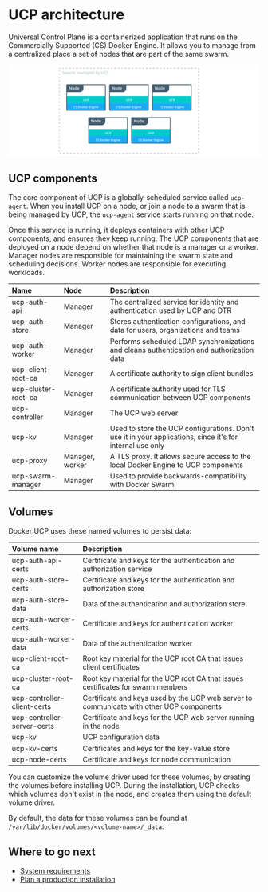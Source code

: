 <!--[metadata]>
+++
title = "Architecture"
description = "Learn about the architecture of Docker Universal Control Plane."
keywords = ["docker, ucp, architecture"]
[menu.main]
parent="mn_ucp"
identifier="ucp_architecture"
weight=20
+++
<![end-metadata]-->

# UCP architecture

Universal Control Plane is a containerized application that runs on the
Commercially Supported (CS) Docker Engine. It allows you to manage from a
centralized place a set of nodes that are part of the same swarm.

![](images/architecture-1.png)

## UCP components

The core component of UCP is a globally-scheduled service called `ucp-agent`.
When you install UCP on a node, or join a node to a swarm that is being managed
by UCP, the `ucp-agent` service starts running on that node.

Once this service is running, it deploys containers with other UCP components,
and ensures they keep running. The UCP components that are deployed
on a node depend on whether that node is a manager or a worker.
Manager nodes are responsible for maintaining the swarm state and scheduling
decisions. Worker nodes are responsible for executing workloads.

| Name                | Node            | Description                                                                                               |
|:--------------------|:----------------|:----------------------------------------------------------------------------------------------------------|
| ucp-auth-api        | Manager         | The centralized service for identity and authentication used by UCP and DTR                               |
| ucp-auth-store      | Manager         | Stores authentication configurations, and data for users, organizations and teams                         |
| ucp-auth-worker     | Manager         | Performs scheduled LDAP synchronizations and cleans authentication and authorization data                 |
| ucp-client-root-ca  | Manager         | A certificate authority to sign client bundles                                                            |
| ucp-cluster-root-ca | Manager         | A certificate authority used for TLS communication between UCP components                                 |
| ucp-controller      | Manager         | The UCP web server                                                                                        |
| ucp-kv              | Manager         | Used to store the UCP configurations. Don't use it in your applications, since it's for internal use only |
| ucp-proxy           | Manager, worker | A TLS proxy. It allows secure access to the local Docker Engine to UCP components                         |
| ucp-swarm-manager   | Manager         | Used to provide backwards-compatibility with Docker Swarm                                                 |

## Volumes

Docker UCP uses these named volumes to persist data:

| Volume name                 | Description                                                                              |
|:----------------------------|:-----------------------------------------------------------------------------------------|
| ucp-auth-api-certs          | Certificate and keys for the authentication and authorization service                    |
| ucp-auth-store-certs        | Certificate and keys for the authentication and authorization store                      |
| ucp-auth-store-data         | Data of the authentication and authorization store                                       |
| ucp-auth-worker-certs       | Certificate and keys for authentication worker                                           |
| ucp-auth-worker-data        | Data of the authentication worker                                                        |
| ucp-client-root-ca          | Root key material for the UCP root CA that issues client certificates                    |
| ucp-cluster-root-ca         | Root key material for the UCP root CA that issues certificates for swarm members         |
| ucp-controller-client-certs | Certificate and keys used by the UCP web server to communicate with other UCP components |
| ucp-controller-server-certs | Certificate and keys for the UCP web server running in the node                          |
| ucp-kv                      | UCP configuration data                                                                   |
| ucp-kv-certs                | Certificates and keys for the key-value store                                            |
| ucp-node-certs              | Certificate and keys for node communication                                              |

You can customize the volume driver used for these volumes, by creating
the volumes before installing UCP. During the installation, UCP checks which
volumes don't exist in the node, and creates them using the default volume
driver.

By default, the data for these volumes can be found at
`/var/lib/docker/volumes/<volume-name>/_data`.

## Where to go next

* [System requirements](installation/system-requirements.md)
* [Plan a production installation](installation/plan-production-install.md)
